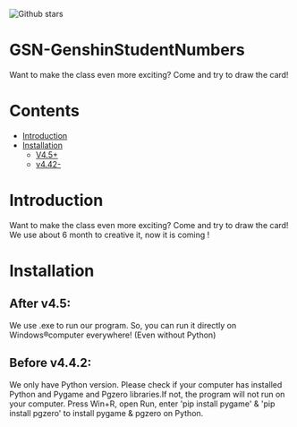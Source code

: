 ![Github stars](https://img.shields.io/badge/using_language-you_like-blue)
# GSN-GenshinStudentNumbers
Want to make the class even more exciting? Come and try to draw the card!

# Contents
- [Introduction](#heading-one)
- [Installation](#heading-two)
	- [V4.5+](#aaa)
	- [v4.42-](#bbb)
# Introduction
Want to make the class even more exciting? Come and try to draw the card!
We use about 6 month to creative it, now it is coming ! 
# Installation
## After v4.5:
We use .exe to run our program. So, you can run it directly on Windows®computer everywhere! (Even without Python)
## Before v4.4.2:
We only have Python version. Please check if your computer has installed Python and Pygame and Pgzero libraries.If not, the program will not run on your computer.
Press Win+R, open Run, enter 'pip install pygame' & 'pip install pgzero' to install pygame & pgzero on Python.
